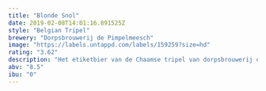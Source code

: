 ```yaml
---
title: "Blonde Snol"
date: 2019-02-08T14:01:16.891525Z
style: "Belgian Tripel"
brewery: "Dorpsbrouwerij de Pimpelmeesch"
image: "https://labels.untappd.com/labels/159259?size=hd"
rating: "3.62"
description: "Het etiketbier van de Chaamse tripel van dorpsbrouwerij de Pimpelmeesch. Een blond bier van hoge gisting met 8,5% alcohol. Ambachtelijk gebrouwen met uitsluitend natuurlijke ingrediënten. licht gekoeld komt de fruitige en kruidige smaak het best tot zijn recht. De blonde snol heeft een stevige, stabiele schuimkraag en een licht parelende koolzuurstroom. Onder andere perfect bij de Pimpelmeesch kaas. Voor meer informatie: www.pimpelmeesch.nl"
abv: "8.5"
ibu: "0"
---
```

